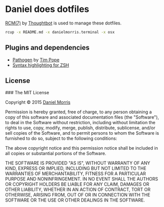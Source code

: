 # Daniel does dotfiles

[RCM(7)](http://thoughtbot.github.io/rcm/rcm.7.html) by [Thoughtbot](https://github.com/thoughtbot)
is used to manage these dotfiles.

```bash
rcup -x README.md -x danielmorris.terminal -x osx
```

## Plugins and dependencies

* [Pathogen](https://github.com/tpope/vim-pathogen) by [Tim Pope](https://github.com/tpope)
* [Syntax highlighting for ZSH](https://github.com/zsh-users/zsh-syntax-highlighting)

## License

### The MIT License

Copyright © 2015 [Daniel Morris](https://github.com/unfunco)  

Permission is hereby granted, free of charge, to any person obtaining a copy
of this software and associated documentation files (the "Software"), to deal
in the Software without restriction, including without limitation the rights
to use, copy, modify, merge, publish, distribute, sublicense, and/or sell
copies of the Software, and to permit persons to whom the Software is
furnished to do so, subject to the following conditions:

The above copyright notice and this permission notice shall be included in
all copies or substantial portions of the Software.

THE SOFTWARE IS PROVIDED "AS IS", WITHOUT WARRANTY OF ANY KIND, EXPRESS OR
IMPLIED, INCLUDING BUT NOT LIMITED TO THE WARRANTIES OF MERCHANTABILITY,
FITNESS FOR A PARTICULAR PURPOSE AND NONINFRINGEMENT. IN NO EVENT SHALL THE
AUTHORS OR COPYRIGHT HOLDERS BE LIABLE FOR ANY CLAIM, DAMAGES OR OTHER
LIABILITY, WHETHER IN AN ACTION OF CONTRACT, TORT OR OTHERWISE, ARISING FROM,
OUT OF OR IN CONNECTION WITH THE SOFTWARE OR THE USE OR OTHER DEALINGS IN
THE SOFTWARE.

